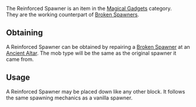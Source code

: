 The Reinforced Spawner is an item in the [Magical Gadgets](https://github.com/Slimefun/Slimefun4/wiki/Magical-Gadgets) category.  
They are the working counterpart of [Broken Spawners](https://github.com/Slimefun/Slimefun4/wiki/Broken-Spawner).

## Obtaining

A Reinforced Spawner can be obtained by repairing a [Broken Spawner](https://github.com/Slimefun/Slimefun4/wiki/Broken-Spawner) at an [Ancient Altar](https://github.com/Slimefun/Slimefun4/wiki/Ancient-Altar). The mob type will be the same as the original spawner it came from.

## Usage

A Reinforced Spawner may be placed down like any other block. It follows the same spawning mechanics as a vanilla spawner.
